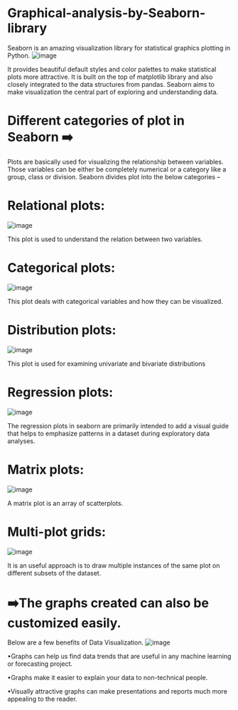 # Graphical-analysis-by-Seaborn-library 
Seaborn is an amazing visualization library for statistical graphics plotting in Python.
![image](https://user-images.githubusercontent.com/112232080/209854516-b5e3d30e-bfb8-4319-be9f-86070bda2dde.png)



 It provides beautiful default styles and color palettes to make statistical plots more attractive. It is built on the top of matplotlib library and also closely integrated to the data structures from pandas.
Seaborn aims to make visualization the central part of exploring and understanding data.

# Different categories of plot in Seaborn ➡️
Plots are basically used for visualizing the relationship between variables. Those variables can be either be completely numerical or a category like a group, class or division. Seaborn divides plot into the below categories – 
 

# Relational plots:
![image](https://user-images.githubusercontent.com/112232080/209855413-6b52c8df-a8be-4a79-a580-0ad33b26e750.png)

This plot is used to understand the relation between two variables.


# Categorical plots:
![image](https://user-images.githubusercontent.com/112232080/209855530-391a7168-8064-40d9-9a6b-a51e757354ee.png)

This plot deals with categorical variables and how they can be visualized.


# Distribution plots:
![image](https://user-images.githubusercontent.com/112232080/209855568-35cdf9d0-9e9e-4e82-9ce3-05ef4fcd2467.png)

This plot is used for examining univariate and bivariate distributions


# Regression plots:
![image](https://user-images.githubusercontent.com/112232080/209855629-adc62feb-9755-46c9-9509-3dbf0e3137b1.png)

The regression plots in seaborn are primarily intended to add a visual guide that helps to emphasize patterns in a dataset during exploratory data analyses.


# Matrix plots:
![image](https://user-images.githubusercontent.com/112232080/209855691-ee38d53a-d6ac-453e-9b81-65432c2dcac4.png)

A matrix plot is an array of scatterplots.


# Multi-plot grids:
![image](https://user-images.githubusercontent.com/112232080/209855766-11a1b171-7646-4b96-a4c7-f9e9ff7962fc.png)

It is an useful approach is to draw multiple instances of the same plot on different subsets of the dataset.

# ➡️The graphs created can also be customized easily.
Below are a few benefits of Data Visualization.
![image](https://user-images.githubusercontent.com/112232080/209855843-c98f9382-1265-4ecc-8d1a-923043429a2b.png)

•Graphs can help us find data trends that are useful in any machine learning or forecasting project.

•Graphs make it easier to explain your data to non-technical people.

•Visually attractive graphs can make presentations and reports much more appealing to the reader.
